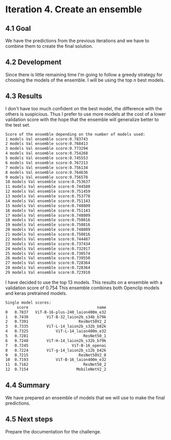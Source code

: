 # Iteration 4. Create an ensemble

<!---
The work is done using short iterations. Each iteration needs to have a very
clear goal. This allows to gain greater knowledge of the problem on each iteration.
--->

## 4.1 Goal

We have the predictions from the previous iterations and we have to combine them to create the final solution.

## 4.2 Development

Since there is little remaining time I'm going to follow a greedy strategy for choosing the models
of the ensemble. I will be using the top n best models.

## 4.3 Results

I don't have too much confident on the best model, the difference with the others is suspicious.
Thus I prefer to use more models at the cost of a lower validation score with the hope that the
ensemble will generalize better to the test set.

```bash
Score of the ensemble depending on the number of models used:
1 models Val ensemble score:0.783743
2 models Val ensemble score:0.768413
3 models Val ensemble score:0.773294
4 models Val ensemble score:0.754268
5 models Val ensemble score:0.745553
6 models Val ensemble score:0.767213
7 models Val ensemble score:0.756134
8 models Val ensemble score:0.764636
9 models Val ensemble score:0.756578
10 models Val ensemble score:0.753637
11 models Val ensemble score:0.744580
12 models Val ensemble score:0.751459
13 models Val ensemble score:0.753778
14 models Val ensemble score:0.751143
15 models Val ensemble score:0.748809
16 models Val ensemble score:0.751143
17 models Val ensemble score:0.748809
18 models Val ensemble score:0.750816
19 models Val ensemble score:0.750816
20 models Val ensemble score:0.748809
21 models Val ensemble score:0.750816
22 models Val ensemble score:0.744487
23 models Val ensemble score:0.737434
24 models Val ensemble score:0.732917
25 models Val ensemble score:0.730574
26 models Val ensemble score:0.739550
27 models Val ensemble score:0.728364
28 models Val ensemble score:0.728364
29 models Val ensemble score:0.723910
```

I have decided to use the top 13 models. This results on a ensemble with a validation score of 0.754
This ensemble combines both Openclip models and keras pretrained models.

```bash
Single model scores:
     score                              name
0   0.7837   ViT-B-16-plus-240_laion400m_e32
1   0.7430        ViT-B-32_laion2b_s34b_b79k
2   0.7391                      ResNet50V2_2
3   0.7335        ViT-L-14_laion2b_s32b_b82k
4   0.7325            ViT-L-14_laion400m_e32
5   0.7281                        ResNet50_1
6   0.7248        ViT-H-14_laion2b_s32b_b79k
7   0.7245                   ViT-B-16_openai
8   0.7224        ViT-g-14_laion2b_s12b_b42k
9   0.7215                      ResNet50V2_0
10  0.7193            ViT-B-16_laion400m_e32
11  0.7162                        ResNet50_2
12  0.7154                     MobileNetV2_2
```

## 4.4 Summary

We have prepared an ensemble of models that we will use to make the final predictions.

## 4.5 Next steps

Prepare the documentation for the challenge.
